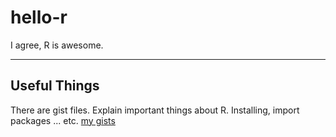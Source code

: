 # hello-r
I agree, R is awesome.

-----------

Useful Things
---------
There are gist files. Explain important things about R. Installing, import packages ... etc. [my gists][1]





[1]: https://gist.github.com/stalayhan/a8895b80533fbfc42ae0#file-sources-list
